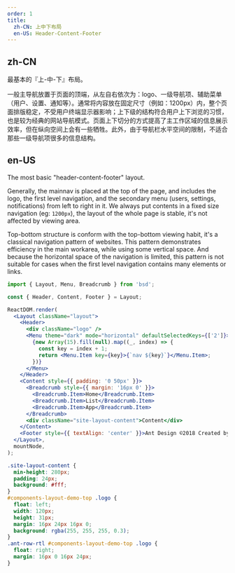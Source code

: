 ```yaml
---
order: 1
title:
  zh-CN: 上中下布局
  en-US: Header-Content-Footer
---
```


## zh-CN

最基本的『上-中-下』布局。

一般主导航放置于页面的顶端，从左自右依次为：logo、一级导航项、辅助菜单（用户、设置、通知等）。通常将内容放在固定尺寸（例如：1200px）内，整个页面排版稳定，不受用户终端显示器影响；上下级的结构符合用户上下浏览的习惯，也是较为经典的网站导航模式。页面上下切分的方式提高了主工作区域的信息展示效率，但在纵向空间上会有一些牺牲。此外，由于导航栏水平空间的限制，不适合那些一级导航项很多的信息结构。

## en-US

The most basic "header-content-footer" layout.

Generally, the mainnav is placed at the top of the page, and includes the logo, the first level navigation, and the secondary menu (users, settings, notifications) from left to right in it. We always put contents in a fixed size navigation (eg: `1200px`), the layout of the whole page is stable, it's not affected by viewing area.

Top-bottom structure is conform with the top-bottom viewing habit, it's a classical navigation pattern of websites. This pattern demonstrates efficiency in the main workarea, while using some vertical space. And because the horizontal space of the navigation is limited, this pattern is not suitable for cases when the first level navigation contains many elements or links.

```jsx
import { Layout, Menu, Breadcrumb } from 'bsd';

const { Header, Content, Footer } = Layout;

ReactDOM.render(
  <Layout className="layout">
    <Header>
      <div className="logo" />
      <Menu theme="dark" mode="horizontal" defaultSelectedKeys={['2']}>
        {new Array(15).fill(null).map((_, index) => {
          const key = index + 1;
          return <Menu.Item key={key}>{`nav ${key}`}</Menu.Item>;
        })}
      </Menu>
    </Header>
    <Content style={{ padding: '0 50px' }}>
      <Breadcrumb style={{ margin: '16px 0' }}>
        <Breadcrumb.Item>Home</Breadcrumb.Item>
        <Breadcrumb.Item>List</Breadcrumb.Item>
        <Breadcrumb.Item>App</Breadcrumb.Item>
      </Breadcrumb>
      <div className="site-layout-content">Content</div>
    </Content>
    <Footer style={{ textAlign: 'center' }}>Ant Design ©2018 Created by Ant UED</Footer>
  </Layout>,
  mountNode,
);
```

```css
.site-layout-content {
  min-height: 280px;
  padding: 24px;
  background: #fff;
}
#components-layout-demo-top .logo {
  float: left;
  width: 120px;
  height: 31px;
  margin: 16px 24px 16px 0;
  background: rgba(255, 255, 255, 0.3);
}
.ant-row-rtl #components-layout-demo-top .logo {
  float: right;
  margin: 16px 0 16px 24px;
}
```

<style>
  [data-theme="dark"] .site-layout-content {
    background: #141414;
  }
</style>
